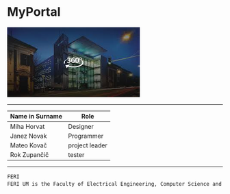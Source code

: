 # MyPortal
![FERI](https://github.com/JustCloudy/Naloga3-again/blob/7c4418a9f146a29df885e360d84ab8251a25b72e/Untitled.jpg)

---

| Name in Surname | Role |
| -------------- | ----- |
| Miha Horvat | Designer |
| Janez Novak | Programmer |
| Mateo Kovač | project leader |
| Rok Zupančič | tester |
---

```html
FERI 
FERI UM is the Faculty of Electrical Engineering, Computer Science and Information Technology at the University of Maribor in Slovenia. The website provides information about its study programs, research activities, academic events, and news. It also offers resources for students, contact details, and links to institutional services.
```

